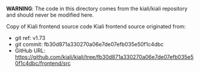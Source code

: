 **WARNING**: The code in this directory comes from the kiali/kiali repository and should never be modified here.

Copy of Kiali frontend source code
Kiali frontend source originated from:
* git ref:    v1.73
* git commit: fb30d871a330270a06e7de07efb035e50f1c4dbc
* GitHub URL: https://github.com/kiali/kiali/tree/fb30d871a330270a06e7de07efb035e50f1c4dbc/frontend/src

